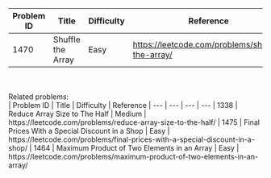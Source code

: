 | Problem ID | Title | Difficulty | Reference
| --- | --- | --- | ---
| 1470 | Shuffle the Array | Easy | https://leetcode.com/problems/shuffle-the-array/


<br/>
<br/>
Related problems:
<br/>
| Problem ID | Title | Difficulty | Reference
| --- | --- | --- | ---
| 1338 | Reduce Array Size to The Half | Medium | https://leetcode.com/problems/reduce-array-size-to-the-half/
| 1475 | Final Prices With a Special Discount in a Shop | Easy | https://leetcode.com/problems/final-prices-with-a-special-discount-in-a-shop/
| 1464 | Maximum Product of Two Elements in an Array | Easy | https://leetcode.com/problems/maximum-product-of-two-elements-in-an-array/
